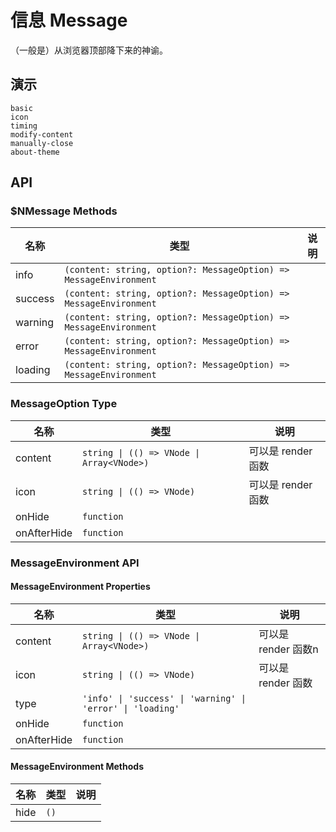 # 信息 Message
（一般是）从浏览器顶部降下来的神谕。
## 演示
```demo
basic
icon
timing
modify-content
manually-close
about-theme
```

## API
### $NMessage Methods
|名称|类型|说明|
|-|-|-|
|info|`(content: string, option?: MessageOption) => MessageEnvironment`||
|success|`(content: string, option?: MessageOption) => MessageEnvironment`||
|warning|`(content: string, option?: MessageOption) => MessageEnvironment`||
|error|`(content: string, option?: MessageOption) => MessageEnvironment`||
|loading|`(content: string, option?: MessageOption) => MessageEnvironment`||

### MessageOption Type
|名称|类型|说明|
|-|-|-|
|content|`string \| (() => VNode \| Array<VNode>)`|可以是 render 函数|
|icon|`string \| (() => VNode)`|可以是 render 函数|
|onHide|`function`||
|onAfterHide|`function`||

### MessageEnvironment API
#### MessageEnvironment Properties
|名称|类型|说明|
|-|-|-|
|content|`string \| (() => VNode \| Array<VNode>)`|可以是 render 函数n|
|icon|`string \| (() => VNode)`|可以是 render 函数|
|type|`'info' \| 'success' \| 'warning' \| 'error' \| 'loading'`||
|onHide|`function`||
|onAfterHide|`function`||

#### MessageEnvironment Methods
|名称|类型|说明|
|-|-|-|
|hide|`()`||